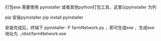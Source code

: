 打包exe 需要使用 pyinstaller 或者其他python打包工具，这里以pyinstaller 为列

pip 安装pyinstaller   pip install pyinstaller  

安装完成后，终端下  pyinstaller -F farmNetwork.py ，即可生成exe  ，生成exe地址为 ../dist/farmNetwork.exe 

